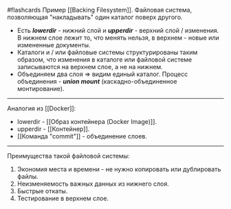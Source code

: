 #flashcards 
Пример [[Backing Filesystem]]. Файловая система, позволяющая "накладывать" один каталог поверх другого.
- Есть ***lowerdir*** - нижний слой и ***upperdir*** - верхний слой / изменения. В нижнем слое лежит то, что менять нельзя, в верхнем - новые или измененные документы.
- Каталоги и / или файловые системы структурированы таким образом, что изменения в каталоге или файловой системе записываются на верхнем слое, а не на нижнем.
- Объединяем два слоя => видим единый каталог. Процесс объединения - ***union mount*** (каскадно-объединенное монтирование).
***
Аналогия из [[Docker]]:
- lowerdir - [[Образ контейнера (Docker Image)]].
- upperdir - [[Контейнер]].
- [[Команда "commit"]] - объединение слоев.
***
Преимущества такой файловой системы:
1. Экономия места и времени - не нужно копировать или дублировать файлы.
2. Неизменяемость важных данных из нижнего слоя.
3. Быстрые откаты.
4. Тестирование в верхнем слое.